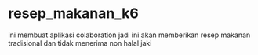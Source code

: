 # resep_makanan_k6
ini membuat aplikasi colaboration
jadi ini akan memberikan resep makanan tradisional dan tidak menerima non halal
jaki 
